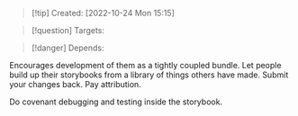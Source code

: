 >[!tip] Created: [2022-10-24 Mon 15:15]

>[!question] Targets: 

>[!danger] Depends: 

Encourages development of them as a tightly coupled bundle.
Let people build up their storybooks from a library of things others have made.
Submit your changes back.
Pay attribution.

Do covenant debugging and testing inside the storybook.